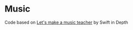# Music

Code based on [Let's make a music teacher](http://localhost:8080/articles/lets-make-a-music-teacher-1/index.html) by Swift in Depth

